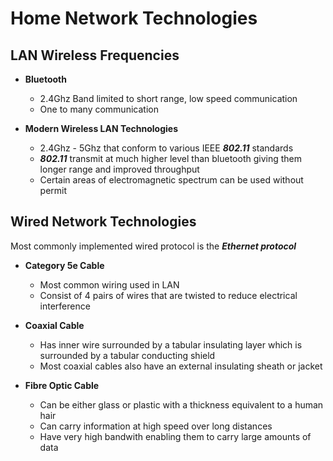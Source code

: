 # Home Network Technologies

## LAN Wireless Frequencies

- **Bluetooth** 
    - 2.4Ghz Band limited to short range, low speed communication
    - One to many communication 

- **Modern Wireless LAN Technologies**
    -  2.4Ghz - 5Ghz that conform to various IEEE ***802.11*** standards
    - ***802.11*** transmit at much higher level than bluetooth giving them longer range and improved throughput
    - Certain areas of electromagnetic spectrum can be used without permit

## Wired Network Technologies

Most commonly implemented wired protocol is the ***Ethernet protocol***

- **Category 5e Cable**
    - Most common wiring used in LAN
    - Consist of 4 pairs of wires that are twisted to reduce electrical interference

- **Coaxial Cable**
    - Has inner wire surrounded by a tabular insulating layer which is surrounded by a tabular conducting shield
    - Most coaxial cables also have an external insulating sheath or jacket

- **Fibre Optic Cable**
    - Can be either glass or plastic with a thickness equivalent to a human hair
    - Can carry information at high speed over long distances
    - Have very high bandwith enabling them to carry large amounts of data


